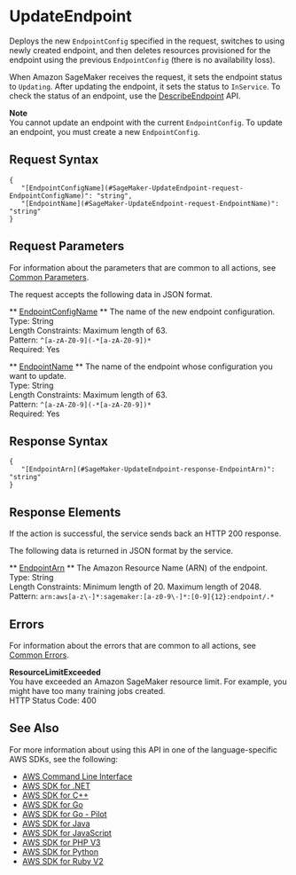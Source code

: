 # UpdateEndpoint<a name="API_UpdateEndpoint"></a>

Deploys the new `EndpointConfig` specified in the request, switches to using newly created endpoint, and then deletes resources provisioned for the endpoint using the previous `EndpointConfig` \(there is no availability loss\)\. 

When Amazon SageMaker receives the request, it sets the endpoint status to `Updating`\. After updating the endpoint, it sets the status to `InService`\. To check the status of an endpoint, use the [DescribeEndpoint](https://docs.aws.amazon.com/sagemaker/latest/dg/API_DescribeEndpoint.html) API\. 

**Note**  
You cannot update an endpoint with the current `EndpointConfig`\. To update an endpoint, you must create a new `EndpointConfig`\.

## Request Syntax<a name="API_UpdateEndpoint_RequestSyntax"></a>

```
{
   "[EndpointConfigName](#SageMaker-UpdateEndpoint-request-EndpointConfigName)": "string",
   "[EndpointName](#SageMaker-UpdateEndpoint-request-EndpointName)": "string"
}
```

## Request Parameters<a name="API_UpdateEndpoint_RequestParameters"></a>

For information about the parameters that are common to all actions, see [Common Parameters](CommonParameters.md)\.

The request accepts the following data in JSON format\.

 ** [EndpointConfigName](#API_UpdateEndpoint_RequestSyntax) **   <a name="SageMaker-UpdateEndpoint-request-EndpointConfigName"></a>
The name of the new endpoint configuration\.  
Type: String  
Length Constraints: Maximum length of 63\.  
Pattern: `^[a-zA-Z0-9](-*[a-zA-Z0-9])*`   
Required: Yes

 ** [EndpointName](#API_UpdateEndpoint_RequestSyntax) **   <a name="SageMaker-UpdateEndpoint-request-EndpointName"></a>
The name of the endpoint whose configuration you want to update\.  
Type: String  
Length Constraints: Maximum length of 63\.  
Pattern: `^[a-zA-Z0-9](-*[a-zA-Z0-9])*`   
Required: Yes

## Response Syntax<a name="API_UpdateEndpoint_ResponseSyntax"></a>

```
{
   "[EndpointArn](#SageMaker-UpdateEndpoint-response-EndpointArn)": "string"
}
```

## Response Elements<a name="API_UpdateEndpoint_ResponseElements"></a>

If the action is successful, the service sends back an HTTP 200 response\.

The following data is returned in JSON format by the service\.

 ** [EndpointArn](#API_UpdateEndpoint_ResponseSyntax) **   <a name="SageMaker-UpdateEndpoint-response-EndpointArn"></a>
The Amazon Resource Name \(ARN\) of the endpoint\.  
Type: String  
Length Constraints: Minimum length of 20\. Maximum length of 2048\.  
Pattern: `arn:aws[a-z\-]*:sagemaker:[a-z0-9\-]*:[0-9]{12}:endpoint/.*` 

## Errors<a name="API_UpdateEndpoint_Errors"></a>

For information about the errors that are common to all actions, see [Common Errors](CommonErrors.md)\.

 **ResourceLimitExceeded**   
 You have exceeded an Amazon SageMaker resource limit\. For example, you might have too many training jobs created\.   
HTTP Status Code: 400

## See Also<a name="API_UpdateEndpoint_SeeAlso"></a>

For more information about using this API in one of the language\-specific AWS SDKs, see the following:
+  [AWS Command Line Interface](https://docs.aws.amazon.com/goto/aws-cli/sagemaker-2017-07-24/UpdateEndpoint) 
+  [AWS SDK for \.NET](https://docs.aws.amazon.com/goto/DotNetSDKV3/sagemaker-2017-07-24/UpdateEndpoint) 
+  [AWS SDK for C\+\+](https://docs.aws.amazon.com/goto/SdkForCpp/sagemaker-2017-07-24/UpdateEndpoint) 
+  [AWS SDK for Go](https://docs.aws.amazon.com/goto/SdkForGoV1/sagemaker-2017-07-24/UpdateEndpoint) 
+  [AWS SDK for Go \- Pilot](https://docs.aws.amazon.com/goto/SdkForGoPilot/sagemaker-2017-07-24/UpdateEndpoint) 
+  [AWS SDK for Java](https://docs.aws.amazon.com/goto/SdkForJava/sagemaker-2017-07-24/UpdateEndpoint) 
+  [AWS SDK for JavaScript](https://docs.aws.amazon.com/goto/AWSJavaScriptSDK/sagemaker-2017-07-24/UpdateEndpoint) 
+  [AWS SDK for PHP V3](https://docs.aws.amazon.com/goto/SdkForPHPV3/sagemaker-2017-07-24/UpdateEndpoint) 
+  [AWS SDK for Python](https://docs.aws.amazon.com/goto/boto3/sagemaker-2017-07-24/UpdateEndpoint) 
+  [AWS SDK for Ruby V2](https://docs.aws.amazon.com/goto/SdkForRubyV2/sagemaker-2017-07-24/UpdateEndpoint) 